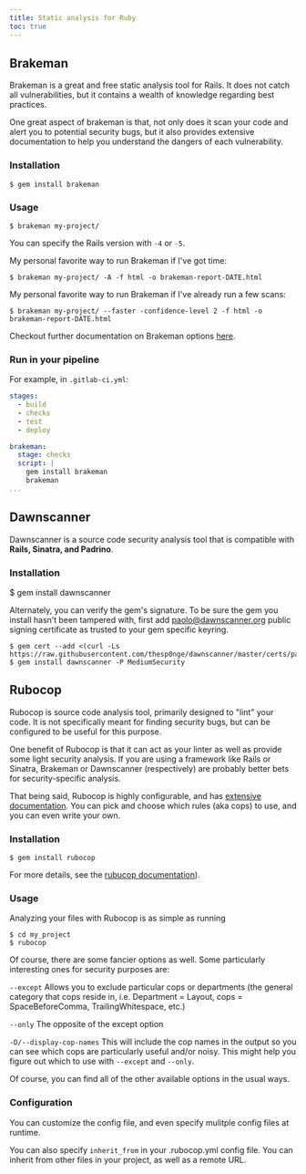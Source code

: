 ```yaml
---
title: Static analysis for Ruby
toc: true
---
```


## Brakeman

Brakeman is a great and free static analysis tool for Rails. It does not catch all vulnerabilities, but it contains a wealth of knowledge regarding best practices.

One great aspect of brakeman is that, not only does it scan your code and alert you to potential security bugs, but it also provides extensive documentation to help you understand the dangers of each vulnerability.

### Installation

    $ gem install brakeman

### Usage

    $ brakeman my-project/

You can specify the Rails version with `-4` or `-5`.

My personal favorite way to run Brakeman if I've got time:

    $ brakeman my-project/ -A -f html -o brakeman-report-DATE.html

My personal favorite way to run Brakeman if I've already run a few scans:

    $ brakeman my-project/ --faster -confidence-level 2 -f html -o brakeman-report-DATE.html

Checkout further documentation on Brakeman options [here][brakeman_link].

[brakeman_link]:http://brakemanscanner.org/docs/options/

### Run in your pipeline

For example, in `.gitlab-ci.yml`:

```yaml
stages:
  - build
  - checks
  - test
  - deploy

brakeman:
  stage: checks
  script: |
    gem install brakeman
    brakeman
...
```

## Dawnscanner

Dawnscanner is a source code security analysis tool that is compatible with __Rails, Sinatra, and Padrino__.

### Installation

$ gem install dawnscanner

Alternately, you can verify the gem's signature. To be sure the gem you install hasn’t been tampered with, first add paolo@dawnscanner.org public signing certificate as trusted to your gem specific keyring.

    $ gem cert --add <(curl -Ls https://raw.githubusercontent.com/thesp0nge/dawnscanner/master/certs/paolo_at_dawnscanner_dot_org.pem)
    $ gem install dawnscanner -P MediumSecurity

## Rubocop

Rubocop is source code analysis tool, primarily designed to "lint" your code. It is not specifically meant for finding security bugs, but can be configured to be useful for this purpose.

One benefit of Rubocop is that it can act as your linter as well as provide some light security analysis. If you are using a framework like Rails or Sinatra, Brakeman or Dawnscanner (respectively) are probably better bets for security-specific analysis.

That being said, Rubocop is highly configurable, and has [extensive documentation](https://rubocop.readthedocs.io/en/latest/). You can pick and choose which rules (aka cops) to use, and you can even write your own.

### Installation

    $ gem install rubocop

For more details, see the [rubucop documentation](https://rubocop.readthedocs.io/en/latest/installation/)).

### Usage

Analyzing your files with Rubocop is as simple as running

    $ cd my_project
    $ rubocop

Of course, there are some fancier options as well. Some particularly interesting ones for security purposes are:

`--except`  Allows you to exclude particular cops or departments (the general category that cops reside in, i.e. Department = Layout, cops = SpaceBeforeComma, TrailingWhitespace, etc.)

`--only`  The opposite of the except option

`-D/--display-cop-names`  This will include the cop names in the output so you can see which cops are particularly useful and/or noisy. This might help you figure out which to use with `--except` and `--only`.

Of course, you can find all of the other available options in the usual ways.

### Configuration

You can customize the config file, and even specify mulitple config files at runtime.

You can also specify `inherit_from` in your .rubocop.yml config file. You can inherit from other files in your project, as well as a remote URL.

